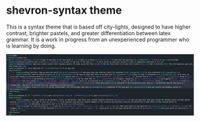 # shevron-syntax theme

This is a syntax theme that is based off city-lights, designed to have higher contrast, brighter pastels, and greater differentiation between latex grammar. It is a work in progress from an unexperienced programmer who is learning by doing.

![A screenshot of your theme](https://github.com/numashev/shevron-syntax/blob/master/ShevronSyntaxShot.png)
